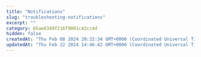 ```yaml
---
title: "Notifications"
slug: "troubleshooting-notifications"
excerpt: ""
category: 65ae6349f216f9001c42cc4d
hidden: false
createdAt: "Thu Feb 08 2024 20:32:34 GMT+0000 (Coordinated Universal Time)"
updatedAt: "Thu Feb 22 2024 14:46:42 GMT+0000 (Coordinated Universal Time)"
---
```

